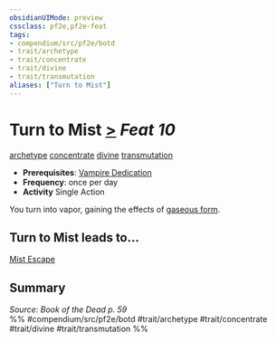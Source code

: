 ```yaml
---
obsidianUIMode: preview
cssclass: pf2e,pf2e-feat
tags:
- compendium/src/pf2e/botd
- trait/archetype
- trait/concentrate
- trait/divine
- trait/transmutation
aliases: ["Turn to Mist"]
---
```

# Turn to Mist  [>](chapter-9-playing-the-game.md#Actions "Single Action") *Feat 10*  
[archetype](archetype.md "Archetype Feat Trait")  [concentrate](concentrate.md "Concentrate Action & Ability Trait")  [divine](divine.md "Divine Tradition Trait")  [transmutation](transmutation.md "Transmutation School Trait")  

- **Prerequisites**: [Vampire Dedication](vampire-dedication-botd.md)
- **Frequency**: once per day
- **Activity** Single Action

You turn into vapor, gaining the effects of [gaseous form](gaseous-form.md).

## Turn to Mist leads to...

[Mist Escape](mist-escape-botd.md)

## Summary

*Source: Book of the Dead p. 59*  
%% #compendium/src/pf2e/botd #trait/archetype #trait/concentrate #trait/divine #trait/transmutation %%